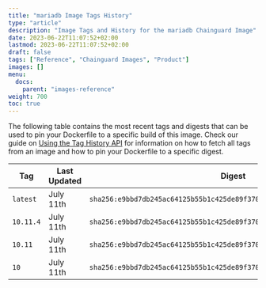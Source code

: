 ```yaml
---
title: "mariadb Image Tags History"
type: "article"
description: "Image Tags and History for the mariadb Chainguard Image"
date: 2023-06-22T11:07:52+02:00
lastmod: 2023-06-22T11:07:52+02:00
draft: false
tags: ["Reference", "Chainguard Images", "Product"]
images: []
menu:
  docs:
    parent: "images-reference"
weight: 700
toc: true
---
```


The following table contains the most recent tags and digests that can be used to pin your Dockerfile to a specific build of this image. Check our guide on [Using the Tag History API](/chainguard/chainguard-images/using-the-tag-history-api/) for information on how to fetch all tags from an image and how to pin your Dockerfile to a specific digest.

| Tag       | Last Updated | Digest                                                                    |
|-----------|--------------|---------------------------------------------------------------------------|
| `latest`  | July 11th    | `sha256:e9bbd7db245ac64125b55b1c425de89f37073aa1e6c3e7e966bde81538995f40` |
| `10.11.4` | July 11th    | `sha256:e9bbd7db245ac64125b55b1c425de89f37073aa1e6c3e7e966bde81538995f40` |
| `10.11`   | July 11th    | `sha256:e9bbd7db245ac64125b55b1c425de89f37073aa1e6c3e7e966bde81538995f40` |
| `10`      | July 11th    | `sha256:e9bbd7db245ac64125b55b1c425de89f37073aa1e6c3e7e966bde81538995f40` |
